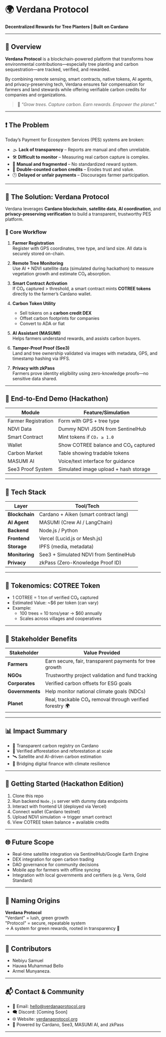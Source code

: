 # 🌍 Verdana Protocol  
**Decentralized Rewards for Tree Planters | Built on Cardano**

---

## 📌 Overview

**Verdana Protocol** is a blockchain-powered platform that transforms how environmental contributions—especially tree planting and carbon sequestration—are tracked, verified, and rewarded. 

By combining remote sensing, smart contracts, native tokens, AI agents, and privacy-preserving tech, Verdana ensures fair compensation for farmers and land stewards while offering verifiable carbon credits for companies and organizations.

> 🌱 *"Grow trees. Capture carbon. Earn rewards. Empower the planet."*

---

## ❗ The Problem

Today’s Payment for Ecosystem Services (PES) systems are broken:

- 🌫 **Lack of transparency** – Reports are manual and often unreliable.
- 🛠 **Difficult to monitor** – Measuring real carbon capture is complex.
- 🧾 **Manual and fragmented** – No standardized reward system.
- 🔁 **Double-counted carbon credits** – Erodes trust and value.
- 🕒 **Delayed or unfair payments** – Discourages farmer participation.

---

## 🌟 The Solution: Verdana Protocol

Verdana leverages **Cardano blockchain**, **satellite data**, **AI coordination**, and **privacy-preserving verification** to build a transparent, trustworthy PES platform.

### 🌱 Core Workflow

1. **Farmer Registration**  
   Register with GPS coordinates, tree type, and land size. All data is securely stored on-chain.

2. **Remote Tree Monitoring**  
   Use AI + NDVI satellite data (simulated during hackathon) to measure vegetation growth and estimate CO₂ absorption.

3. **Smart Contract Activation**  
   If CO₂ captured > threshold, a smart contract mints **COTREE tokens** directly to the farmer’s Cardano wallet.

4. **Carbon Token Utility**  
   - Sell tokens on a **carbon credit DEX**
   - Offset carbon footprints for companies
   - Convert to ADA or fiat

5. **AI Assistant (MASUMI)**  
   Helps farmers understand rewards, and assists carbon buyers.

6. **Tamper-Proof Proof (See3)**  
   Land and tree ownership validated via images with metadata, GPS, and timestamp hashing via IPFS.

7. **Privacy with zkPass**  
   Farmers prove identity eligibility using zero-knowledge proofs—no sensitive data shared.

---

## 🔁 End-to-End Demo (Hackathon)

| Module               | Feature/Simulation                              |
|----------------------|--------------------------------------------------|
| Farmer Registration  | Form with GPS + tree type                       |
| NDVI Data            | Dummy NDVI JSON from SentinelHub                |
| Smart Contract       | Mint tokens if `CO₂ ≥ 1.0`                      |
| Wallet               | Show COTREE balance and CO₂ captured            |
| Carbon Market        | Table showing tradable tokens                   |
| MASUMI AI            | Voice/text interface for guidance               |
| See3 Proof System    | Simulated image upload + hash storage           |

---

## 🧪 Tech Stack

| Layer             | Tool/Tech                               |
|------------------|------------------------------------------|
| **Blockchain**    | Cardano + Aiken (smart contract lang)    |
| **AI Agent**      | MASUMI (Crew AI / LangChain)             |
| **Backend**       | Node.js / Python                         |
| **Frontend**      | Vercel (Lucid.js or Mesh.js)             |
| **Storage**       | IPFS (media, metadata)                   |
| **Monitoring**    | See3 + Simulated NDVI from SentinelHub   |
| **Privacy**       | zkPass (Zero-Knowledge Proof ID)         |

---

## 💸 Tokenomics: COTREE Token

- 1 COTREE = 1 ton of verified CO₂ captured
- Estimated Value: ~$6 per token (can vary)
- Example:  
  - 100 trees = 10 tons/year → $60 annually  
  - Scales across villages and cooperatives

---

## 🎯 Stakeholder Benefits

| Stakeholder     | Value Provided                                           |
|------------------|----------------------------------------------------------|
| **Farmers**       | Earn secure, fair, transparent payments for tree growth |
| **NGOs**          | Trustworthy project validation and fund tracking        |
| **Corporates**    | Verified carbon offsets for ESG goals                   |
| **Governments**   | Help monitor national climate goals (NDCs)              |
| **Planet**        | Real, trackable CO₂ removal through verified forestry 🌍 |

---

## 📊 Impact Summary

- 🔐 Transparent carbon registry on Cardano
- 🌱 Verified afforestation and reforestation at scale
- 🛰 Satellite and AI-driven carbon estimation
- 🤝 Bridging digital finance with climate resilience

---

## 🚀 Getting Started (Hackathon Edition)

1. Clone this repo  
2. Run backend `Node.js` server with dummy data endpoints  
3. Interact with frontend UI (deployed via Vercel)  
4. Connect wallet (Cardano testnet)  
5. Upload NDVI simulation → trigger smart contract  
6. View COTREE token balance + available credits

---

## 🌐 Future Scope

- Real-time satellite integration via SentinelHub/Google Earth Engine  
- DEX integration for open carbon trading  
- DAO governance for community decisions  
- Mobile app for farmers with offline syncing  
- Integration with local governments and certifiers (e.g. Verra, Gold Standard)

---

## 📛 Naming Origins

**Verdana Protocol**  
"Verdant" = lush, green growth  
"Protocol" = secure, repeatable system  
→ A system for green rewards, rooted in transparency 🌿

---

## 🤝 Contributors

- Nebiyu Samuel
- Hauwa Muhammad Bello
- Armel Munyaneza.

---

## 📬 Contact & Community

- 💌 Email: hello@verdanaprotocol.org  
- 🗨 Discord: [Coming Soon]  
- 🌐 Website: [verdanaprotocol.org](#)  
- 🧪 Powered by Cardano, See3, MASUMI AI, and zkPass

---
